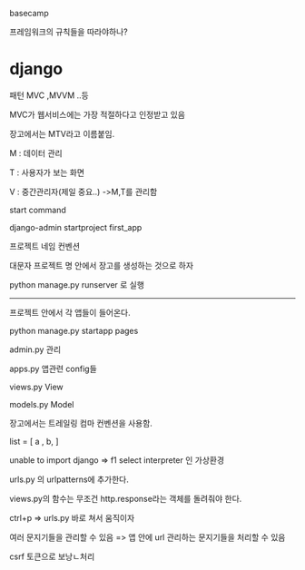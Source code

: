 basecamp

프레임워크의 규칙들을 따라야하나?

# django

패턴 MVC ,MVVM  ..등

MVC가 웹서비스에는 가장 적절하다고 인정받고 있음 

장고에서는 MTV라고 이름붙임.

M : 데이터 관리 

 T : 사용자가 보는 화면

V : 중간관리자(제일 중요..) ->M,T를 관리함

start command

django-admin startproject first_app

프로젝트 네임 컨벤션

대문자 프로젝트 명 안에서 장고를 생성하는 것으로 하자

python manage.py runserver 로 실행

<hr>

프로젝트 안에서 각 앱들이 들어온다.

python manage.py startapp pages

admin.py 관리

apps.py 앱관련 config들

views.py View

models.py Model

장고에서는 트레일링 컴마 컨벤션을 사용함. 

list = [
a ,
b,
] 

unable to import django => f1 select interpreter 인 가상환경

urls.py 의 urlpatterns에 추가한다.

views.py의 함수는 무조건 http.response라는 객체를 돌려줘야 한다.

ctrl+p => urls.py 바로 쳐서 움직이자

여러 문지기들을 관리할 수 있음 => 앱 안에 url 관리하는 문지기들을 처리할 수 있음

csrf 토큰으로 보낭ㄴ처리

